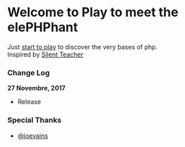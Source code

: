 # Welcome to Play to meet the elePHPhant


Just [start to play](http://wptemplates.pehaa.com/elephphant) to discover the very bases of php.  
Inspired by [Silent Teacher](http://silentteacher.toxicode.fr/)

### Change Log

**27 Novembre, 2017**
* Release

### Special Thanks

* [@joevains](https://twitter.com/joevains)
